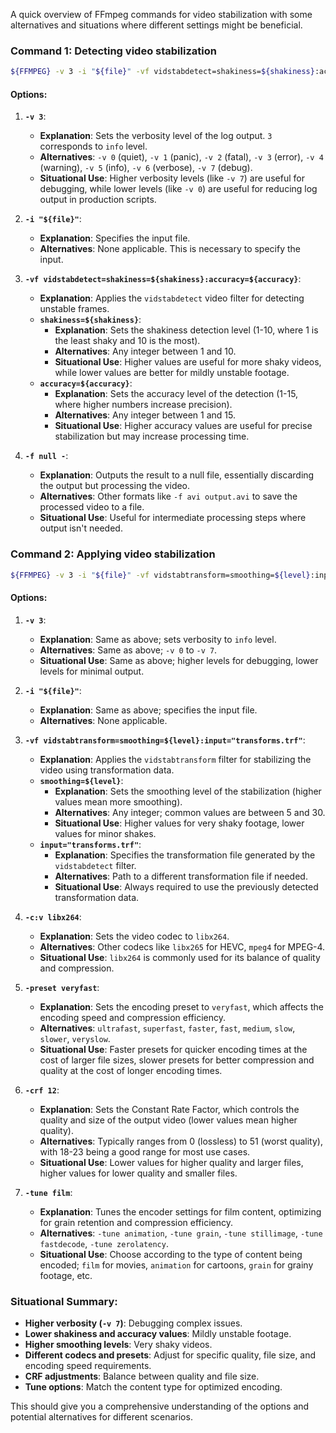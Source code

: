 A quick overview of FFmpeg commands for video stabilization with some alternatives and situations where different settings might be beneficial.

### Command 1: Detecting video stabilization
```sh
${FFMPEG} -v 3 -i "${file}" -vf vidstabdetect=shakiness=${shakiness}:accuracy=${accuracy} -f null -
```

#### Options:
1. **`-v 3`**:
   - **Explanation**: Sets the verbosity level of the log output. `3` corresponds to `info` level.
   - **Alternatives**: `-v 0` (quiet), `-v 1` (panic), `-v 2` (fatal), `-v 3` (error), `-v 4` (warning), `-v 5` (info), `-v 6` (verbose), `-v 7` (debug).
   - **Situational Use**: Higher verbosity levels (like `-v 7`) are useful for debugging, while lower levels (like `-v 0`) are useful for reducing log output in production scripts.

2. **`-i "${file}"`**:
   - **Explanation**: Specifies the input file.
   - **Alternatives**: None applicable. This is necessary to specify the input.

3. **`-vf vidstabdetect=shakiness=${shakiness}:accuracy=${accuracy}`**:
   - **Explanation**: Applies the `vidstabdetect` video filter for detecting unstable frames.
   - **`shakiness=${shakiness}`**:
     - **Explanation**: Sets the shakiness detection level (1-10, where 1 is the least shaky and 10 is the most).
     - **Alternatives**: Any integer between 1 and 10.
     - **Situational Use**: Higher values are useful for more shaky videos, while lower values are better for mildly unstable footage.
   - **`accuracy=${accuracy}`**:
     - **Explanation**: Sets the accuracy level of the detection (1-15, where higher numbers increase precision).
     - **Alternatives**: Any integer between 1 and 15.
     - **Situational Use**: Higher accuracy values are useful for precise stabilization but may increase processing time.

4. **`-f null -`**:
   - **Explanation**: Outputs the result to a null file, essentially discarding the output but processing the video.
   - **Alternatives**: Other formats like `-f avi output.avi` to save the processed video to a file.
   - **Situational Use**: Useful for intermediate processing steps where output isn't needed.

### Command 2: Applying video stabilization
```sh
${FFMPEG} -v 3 -i "${file}" -vf vidstabtransform=smoothing=${level}:input="transforms.trf" -c:v libx264 -preset veryfast -crf 12 -tune film
```

#### Options:
1. **`-v 3`**:
   - **Explanation**: Same as above; sets verbosity to `info` level.
   - **Alternatives**: Same as above; `-v 0` to `-v 7`.
   - **Situational Use**: Same as above; higher levels for debugging, lower levels for minimal output.

2. **`-i "${file}"`**:
   - **Explanation**: Same as above; specifies the input file.
   - **Alternatives**: None applicable.

3. **`-vf vidstabtransform=smoothing=${level}:input="transforms.trf"`**:
   - **Explanation**: Applies the `vidstabtransform` filter for stabilizing the video using transformation data.
   - **`smoothing=${level}`**:
     - **Explanation**: Sets the smoothing level of the stabilization (higher values mean more smoothing).
     - **Alternatives**: Any integer; common values are between 5 and 30.
     - **Situational Use**: Higher values for very shaky footage, lower values for minor shakes.
   - **`input="transforms.trf"`**:
     - **Explanation**: Specifies the transformation file generated by the `vidstabdetect` filter.
     - **Alternatives**: Path to a different transformation file if needed.
     - **Situational Use**: Always required to use the previously detected transformation data.

4. **`-c:v libx264`**:
   - **Explanation**: Sets the video codec to `libx264`.
   - **Alternatives**: Other codecs like `libx265` for HEVC, `mpeg4` for MPEG-4.
   - **Situational Use**: `libx264` is commonly used for its balance of quality and compression.

5. **`-preset veryfast`**:
   - **Explanation**: Sets the encoding preset to `veryfast`, which affects the encoding speed and compression efficiency.
   - **Alternatives**: `ultrafast`, `superfast`, `faster`, `fast`, `medium`, `slow`, `slower`, `veryslow`.
   - **Situational Use**: Faster presets for quicker encoding times at the cost of larger file sizes, slower presets for better compression and quality at the cost of longer encoding times.

6. **`-crf 12`**:
   - **Explanation**: Sets the Constant Rate Factor, which controls the quality and size of the output video (lower values mean higher quality).
   - **Alternatives**: Typically ranges from 0 (lossless) to 51 (worst quality), with 18-23 being a good range for most use cases.
   - **Situational Use**: Lower values for higher quality and larger files, higher values for lower quality and smaller files.

7. **`-tune film`**:
   - **Explanation**: Tunes the encoder settings for film content, optimizing for grain retention and compression efficiency.
   - **Alternatives**: `-tune animation`, `-tune grain`, `-tune stillimage`, `-tune fastdecode`, `-tune zerolatency`.
   - **Situational Use**: Choose according to the type of content being encoded; `film` for movies, `animation` for cartoons, `grain` for grainy footage, etc.

### Situational Summary:
- **Higher verbosity (`-v 7`)**: Debugging complex issues.
- **Lower shakiness and accuracy values**: Mildly unstable footage.
- **Higher smoothing levels**: Very shaky videos.
- **Different codecs and presets**: Adjust for specific quality, file size, and encoding speed requirements.
- **CRF adjustments**: Balance between quality and file size.
- **Tune options**: Match the content type for optimized encoding.

This should give you a comprehensive understanding of the options and potential alternatives for different scenarios.
